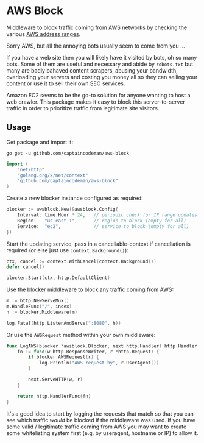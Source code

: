 # AWS Block

Middleware to block traffic coming from AWS networks by checking the various
[AWS address ranges](http://docs.aws.amazon.com/general/latest/gr/aws-ip-ranges.html).

Sorry AWS, but all the annoying bots usually seem to come from you ...

If you have a web site then you will likely have it visited by bots, oh so many bots.
Some of them are useful and necessary and abide by `robots.txt` but many are badly bahaved
content scrapers, abusing your bandwidth, overloading your servers and costing you money
all so they can selling your content or use it to sell their own SEO services.

Amazon EC2 seems to be the go-to solution for anyone wanting to host a web crawler.
This package makes it easy to block this server-to-server traffic in order to prioritize
traffic from legitimate site visitors.

## Usage

Get package and import it:

    go get -u github.com/captaincodeman/aws-block

```go
import (
    "net/http"
    "golang.org/x/net/context"
    "github.com/captaincodeman/aws-block"
)
```

Create a new blocker instance configured as required:

```go
blocker := awsblock.New(&awsblock.Config{
    Interval: time.Hour * 24,   // periodic check for IP range updates
    Region:   "us-east-1",      // region to block (empty for all)
    Service:  "ec2",            // service to block (empty for all)
})
```

Start the updating service, pass in a cancellable-context if cancellation is required
(or else just use `context.Background()`):

```go
ctx, cancel := context.WithCancel(context.Background())
defer cancel()

blocker.Start(ctx, http.DefaultClient)
```

Use the blocker middleware to block any traffic coming from AWS:

```go
m := http.NewServeMux()
m.HandleFunc("/", index)
h := blocker.Middleware(m)

log.Fatal(http.ListenAndServe(":8080", h))
```

Or use the `AWSRequest` method within your own middleware:

```go
func LogAWS(blocker *awsblock.Blocker, next http.Handler) http.Handler {
	fn := func(w http.ResponseWriter, r *http.Request) {
		if blocker.AWSRequest(r) {
			log.Println("AWS request by", r.UserAgent())
		}

		next.ServeHTTP(w, r)
	}

	return http.HandlerFunc(fn)
}
```

It's a good idea to start by logging the requests that match so that you can
see which traffic _would_ be blocked if the middleware was used. If you have
some valid / legitimate traffic coming from AWS you may want to create some
whitelisting system first (e.g. by useragent, hostname or IP) to allow it.
